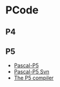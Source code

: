 # PCode

## P4

## P5

* [Pascal-P5](https://www.assembla.com/spaces/pascal-p5/wiki)
* [Pascal-P5 Svn](http://subversion.assembla.com/svn/pascal-p5/trunk/)
* [The P5 compiler](http://www.moorecad.com/standardpascal/p5.html)
